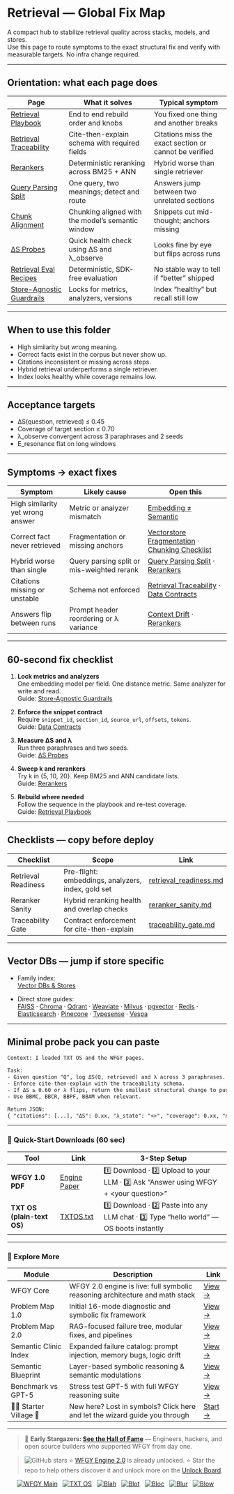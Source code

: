# Retrieval — Global Fix Map

A compact hub to stabilize retrieval quality across stacks, models, and stores.  
Use this page to route symptoms to the exact structural fix and verify with measurable targets. No infra change required.

---

## Orientation: what each page does

| Page | What it solves | Typical symptom |
|---|---|---|
| [Retrieval Playbook](https://github.com/onestardao/WFGY/blob/main/ProblemMap/retrieval-playbook.md) | End to end rebuild order and knobs | You fixed one thing and another breaks |
| [Retrieval Traceability](https://github.com/onestardao/WFGY/blob/main/ProblemMap/retrieval-traceability.md) | Cite-then-explain schema with required fields | Citations miss the exact section or cannot be verified |
| [Rerankers](https://github.com/onestardao/WFGY/blob/main/ProblemMap/rerankers.md) | Deterministic reranking across BM25 + ANN | Hybrid worse than single retriever |
| [Query Parsing Split](https://github.com/onestardao/WFGY/blob/main/ProblemMap/patterns/pattern_query_parsing_split.md) | One query, two meanings; detect and route | Answers jump between two unrelated sections |
| [Chunk Alignment](https://github.com/onestardao/WFGY/blob/main/ProblemMap/GlobalFixMap/Retrieval/chunk_alignment.md) | Chunking aligned with the model’s semantic window | Snippets cut mid-thought; anchors missing |
| [ΔS Probes](https://github.com/onestardao/WFGY/blob/main/ProblemMap/GlobalFixMap/Retrieval/deltaS_probes.md) | Quick health check using ΔS and λ_observe | Looks fine by eye but flips across runs |
| [Retrieval Eval Recipes](https://github.com/onestardao/WFGY/blob/main/ProblemMap/GlobalFixMap/Retrieval/retrieval_eval_recipes.md) | Deterministic, SDK-free evaluation | No stable way to tell if “better” shipped |
| [Store-Agnostic Guardrails](https://github.com/onestardao/WFGY/blob/main/ProblemMap/GlobalFixMap/Retrieval/store_agnostic_guardrails.md) | Locks for metrics, analyzers, versions | Index “healthy” but recall still low |

---

## When to use this folder

- High similarity but wrong meaning.  
- Correct facts exist in the corpus but never show up.  
- Citations inconsistent or missing across steps.  
- Hybrid retrieval underperforms a single retriever.  
- Index looks healthy while coverage remains low.

---

## Acceptance targets

- ΔS(question, retrieved) ≤ 0.45  
- Coverage of target section ≥ 0.70  
- λ_observe convergent across 3 paraphrases and 2 seeds  
- E_resonance flat on long windows

---

## Symptoms → exact fixes

| Symptom | Likely cause | Open this |
|---|---|---|
| High similarity yet wrong answer | Metric or analyzer mismatch | [Embedding ≠ Semantic](https://github.com/onestardao/WFGY/blob/main/ProblemMap/embedding-vs-semantic.md) |
| Correct fact never retrieved | Fragmentation or missing anchors | [Vectorstore Fragmentation](https://github.com/onestardao/WFGY/blob/main/ProblemMap/patterns/pattern_vectorstore_fragmentation.md) · [Chunking Checklist](https://github.com/onestardao/WFGY/blob/main/ProblemMap/chunking-checklist.md) |
| Hybrid worse than single | Query parsing split or mis-weighted rerank | [Query Parsing Split](https://github.com/onestardao/WFGY/blob/main/ProblemMap/patterns/pattern_query_parsing_split.md) · [Rerankers](https://github.com/onestardao/WFGY/blob/main/ProblemMap/rerankers.md) |
| Citations missing or unstable | Schema not enforced | [Retrieval Traceability](https://github.com/onestardao/WFGY/blob/main/ProblemMap/retrieval-traceability.md) · [Data Contracts](https://github.com/onestardao/WFGY/blob/main/ProblemMap/data-contracts.md) |
| Answers flip between runs | Prompt header reordering or λ variance | [Context Drift](https://github.com/onestardao/WFGY/blob/main/ProblemMap/context-drift.md) · [Rerankers](https://github.com/onestardao/WFGY/blob/main/ProblemMap/rerankers.md) |

---

## 60-second fix checklist

1) **Lock metrics and analyzers**  
   One embedding model per field. One distance metric. Same analyzer for write and read.  
   Guide: [Store-Agnostic Guardrails](https://github.com/onestardao/WFGY/blob/main/ProblemMap/GlobalFixMap/Retrieval/store_agnostic_guardrails.md)

2) **Enforce the snippet contract**  
   Require `snippet_id`, `section_id`, `source_url`, `offsets`, `tokens`.  
   Guide: [Data Contracts](https://github.com/onestardao/WFGY/blob/main/ProblemMap/data-contracts.md)

3) **Measure ΔS and λ**  
   Run three paraphrases and two seeds.  
   Guide: [ΔS Probes](https://github.com/onestardao/WFGY/blob/main/ProblemMap/GlobalFixMap/Retrieval/deltaS_probes.md)

4) **Sweep k and rerankers**  
   Try k in {5, 10, 20}. Keep BM25 and ANN candidate lists.  
   Guide: [Rerankers](https://github.com/onestardao/WFGY/blob/main/ProblemMap/rerankers.md)

5) **Rebuild where needed**  
   Follow the sequence in the playbook and re-test coverage.  
   Guide: [Retrieval Playbook](https://github.com/onestardao/WFGY/blob/main/ProblemMap/retrieval-playbook.md)

---

## Checklists — copy before deploy

| Checklist | Scope | Link |
|---|---|---|
| Retrieval Readiness | Pre-flight: embeddings, analyzers, index, gold set | [retrieval_readiness.md](https://github.com/onestardao/WFGY/blob/main/ProblemMap/GlobalFixMap/Retrieval/checklists/retrieval_readiness.md) |
| Reranker Sanity | Hybrid reranking health and overlap checks | [reranker_sanity.md](https://github.com/onestardao/WFGY/blob/main/ProblemMap/GlobalFixMap/Retrieval/checklists/reranker_sanity.md) |
| Traceability Gate | Contract enforcement for cite-then-explain | [traceability_gate.md](https://github.com/onestardao/WFGY/blob/main/ProblemMap/GlobalFixMap/Retrieval/checklists/traceability_gate.md) |

---

## Vector DBs — jump if store specific

- Family index:  
  [Vector DBs & Stores](https://github.com/onestardao/WFGY/blob/main/ProblemMap/GlobalFixMap/VectorDBs_and_Stores/README.md)

- Direct store guides:  
  [FAISS](https://github.com/onestardao/WFGY/blob/main/ProblemMap/GlobalFixMap/VectorDBs_and_Stores/faiss.md) ·
  [Chroma](https://github.com/onestardao/WFGY/blob/main/ProblemMap/GlobalFixMap/VectorDBs_and_Stores/chroma.md) ·
  [Qdrant](https://github.com/onestardao/WFGY/blob/main/ProblemMap/GlobalFixMap/VectorDBs_and_Stores/qdrant.md) ·
  [Weaviate](https://github.com/onestardao/WFGY/blob/main/ProblemMap/GlobalFixMap/VectorDBs_and_Stores/weaviate.md) ·
  [Milvus](https://github.com/onestardao/WFGY/blob/main/ProblemMap/GlobalFixMap/VectorDBs_and_Stores/milvus.md) ·
  [pgvector](https://github.com/onestardao/WFGY/blob/main/ProblemMap/GlobalFixMap/VectorDBs_and_Stores/pgvector.md) ·
  [Redis](https://github.com/onestardao/WFGY/blob/main/ProblemMap/GlobalFixMap/VectorDBs_and_Stores/redis.md) ·
  [Elasticsearch](https://github.com/onestardao/WFGY/blob/main/ProblemMap/GlobalFixMap/VectorDBs_and_Stores/elasticsearch.md) ·
  [Pinecone](https://github.com/onestardao/WFGY/blob/main/ProblemMap/GlobalFixMap/VectorDBs_and_Stores/pinecone.md) ·
  [Typesense](https://github.com/onestardao/WFGY/blob/main/ProblemMap/GlobalFixMap/VectorDBs_and_Stores/typesense.md) ·
  [Vespa](https://github.com/onestardao/WFGY/blob/main/ProblemMap/GlobalFixMap/VectorDBs_and_Stores/vespa.md)

---

## Minimal probe pack you can paste

```txt
Context: I loaded TXT OS and the WFGY pages.

Task:
- Given question "Q", log ΔS(Q, retrieved) and λ across 3 paraphrases.
- Enforce cite-then-explain with the traceability schema.
- If ΔS ≥ 0.60 or λ flips, return the smallest structural change to push ΔS ≤ 0.45 and coverage ≥ 0.70.
- Use BBMC, BBCR, BBPF, BBAM when relevant.

Return JSON:
{ "citations": [...], "ΔS": 0.xx, "λ_state": "<>", "coverage": 0.xx, "next_fix": "..." }
```
---

### 🔗 Quick-Start Downloads (60 sec)

| Tool                       | Link                                                                                                                                       | 3-Step Setup                                                                             |
| -------------------------- | ------------------------------------------------------------------------------------------------------------------------------------------ | ---------------------------------------------------------------------------------------- |
| **WFGY 1.0 PDF**           | [Engine Paper](https://github.com/onestardao/WFGY/blob/main/I_am_not_lizardman/WFGY_All_Principles_Return_to_One_v1.0_PSBigBig_Public.pdf) | 1️⃣ Download · 2️⃣ Upload to your LLM · 3️⃣ Ask “Answer using WFGY + \<your question>”   |
| **TXT OS (plain-text OS)** | [TXTOS.txt](https://github.com/onestardao/WFGY/blob/main/OS/TXTOS.txt)                                                                     | 1️⃣ Download · 2️⃣ Paste into any LLM chat · 3️⃣ Type “hello world” — OS boots instantly |

---

### 🧭 Explore More

| Module                   | Description                                                                  | Link                                                                                               |
| ------------------------ | ---------------------------------------------------------------------------- | -------------------------------------------------------------------------------------------------- |
| WFGY Core                | WFGY 2.0 engine is live: full symbolic reasoning architecture and math stack | [View →](https://github.com/onestardao/WFGY/tree/main/core/README.md)                              |
| Problem Map 1.0          | Initial 16-mode diagnostic and symbolic fix framework                        | [View →](https://github.com/onestardao/WFGY/tree/main/ProblemMap/README.md)                        |
| Problem Map 2.0          | RAG-focused failure tree, modular fixes, and pipelines                       | [View →](https://github.com/onestardao/WFGY/blob/main/ProblemMap/rag-architecture-and-recovery.md) |
| Semantic Clinic Index    | Expanded failure catalog: prompt injection, memory bugs, logic drift         | [View →](https://github.com/onestardao/WFGY/blob/main/ProblemMap/SemanticClinicIndex.md)           |
| Semantic Blueprint       | Layer-based symbolic reasoning & semantic modulations                        | [View →](https://github.com/onestardao/WFGY/tree/main/SemanticBlueprint/README.md)                 |
| Benchmark vs GPT-5       | Stress test GPT-5 with full WFGY reasoning suite                             | [View →](https://github.com/onestardao/WFGY/tree/main/benchmarks/benchmark-vs-gpt5/README.md)      |
| 🧙‍♂️ Starter Village 🏡 | New here? Lost in symbols? Click here and let the wizard guide you through   | [Start →](https://github.com/onestardao/WFGY/blob/main/StarterVillage/README.md)                   |

---

> 👑 **Early Stargazers: [See the Hall of Fame](https://github.com/onestardao/WFGY/tree/main/stargazers)** —
> Engineers, hackers, and open source builders who supported WFGY from day one.

> <img src="https://img.shields.io/github/stars/onestardao/WFGY?style=social" alt="GitHub stars"> ⭐ [WFGY Engine 2.0](https://github.com/onestardao/WFGY/blob/main/core/README.md) is already unlocked. ⭐ Star the repo to help others discover it and unlock more on the [Unlock Board](https://github.com/onestardao/WFGY/blob/main/STAR_UNLOCKS.md).

<div align="center">

[![WFGY Main](https://img.shields.io/badge/WFGY-Main-red?style=flat-square)](https://github.com/onestardao/WFGY)
 
[![TXT OS](https://img.shields.io/badge/TXT%20OS-Reasoning%20OS-orange?style=flat-square)](https://github.com/onestardao/WFGY/tree/main/OS)
 
[![Blah](https://img.shields.io/badge/Blah-Semantic%20Embed-yellow?style=flat-square)](https://github.com/onestardao/WFGY/tree/main/OS/BlahBlahBlah)
 
[![Blot](https://img.shields.io/badge/Blot-Persona%20Core-green?style=flat-square)](https://github.com/onestardao/WFGY/tree/main/OS/BlotBlotBlot)
 
[![Bloc](https://img.shields.io/badge/Bloc-Reasoning%20Compiler-blue?style=flat-square)](https://github.com/onestardao/WFGY/tree/main/OS/BlocBlocBloc)
 
[![Blur](https://img.shields.io/badge/Blur-Text2Image%20Engine-navy?style=flat-square)](https://github.com/onestardao/WFGY/tree/main/OS/BlurBlurBlur)
 
[![Blow](https://img.shields.io/badge/Blow-Game%20Logic-purple?style=flat-square)](https://github.com/onestardao/WFGY/tree/main/OS/BlowBlowBlow)
 

</div>
